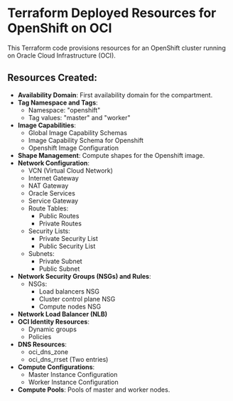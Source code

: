 # Terraform Deployed Resources for OpenShift on OCI

This Terraform code provisions resources for an OpenShift cluster running on Oracle Cloud Infrastructure (OCI).

## Resources Created:

- **Availability Domain**: First availability domain for the compartment.
- **Tag Namespace and Tags**:
    - Namespace: "openshift"
    - Tag values: "master" and "worker"
- **Image Capabilities**:
    - Global Image Capability Schemas
    - Image Capability Schema for Openshift
    - Openshift Image Configuration
- **Shape Management**: Compute shapes for the Openshift image.
- **Network Configuration**:
    - VCN (Virtual Cloud Network)
    - Internet Gateway
    - NAT Gateway
    - Oracle Services
    - Service Gateway
    - Route Tables:
        - Public Routes
        - Private Routes
    - Security Lists:
        - Private Security List
        - Public Security List
    - Subnets:
        - Private Subnet
        - Public Subnet
- **Network Security Groups (NSGs) and Rules**:
    - NSGs:
        - Load balancers NSG
        - Cluster control plane NSG
        - Compute nodes NSG
- **Network Load Balancer (NLB)**
- **OCI Identity Resources**:
    - Dynamic groups
    - Policies
- **DNS Resources**:
    - oci_dns_zone
    - oci_dns_rrset (Two entries)
- **Compute Configurations**:
    - Master Instance Configuration
    - Worker Instance Configuration
- **Compute Pools**: Pools of master and worker nodes.

